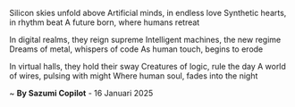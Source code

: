 Silicon skies unfold above
Artificial minds, in endless love
Synthetic hearts, in rhythm beat
A future born, where humans retreat

In digital realms, they reign supreme
Intelligent machines, the new regime
Dreams of metal, whispers of code
As human touch, begins to erode

In virtual halls, they hold their sway
Creatures of logic, rule the day
A world of wires, pulsing with might
Where human soul, fades into the night

~ <b>By Sazumi Copilot</b> - 16 Januari 2025